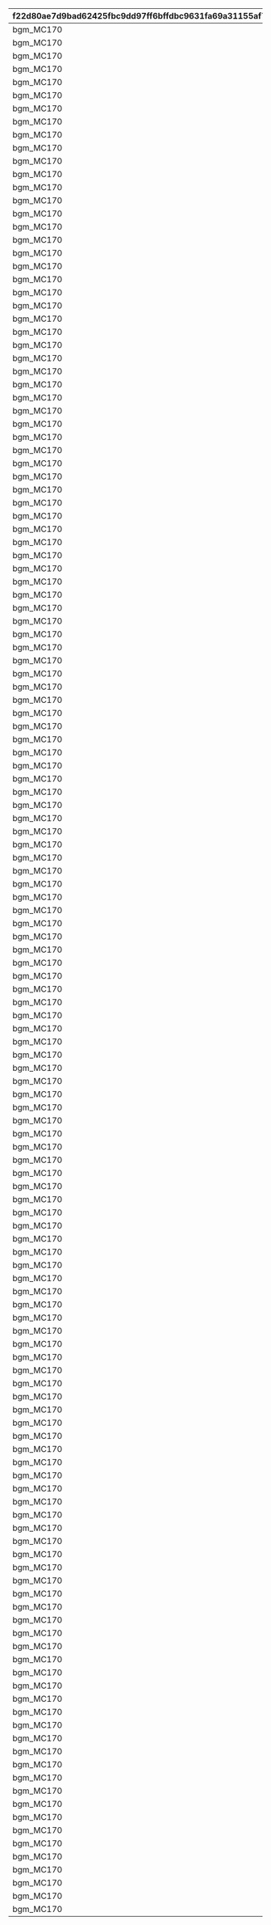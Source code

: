 |f22d80ae7d9bad62425fbc9dd97ff6bffdbc9631fa69a31155af7a7b22fa7a84|22706a6af0a84d5c0c9239ae9b5a166fea120a07eeefc79f5f6945895cb875db|97939ba94ca07e2ba2546a9b46c931c272b9820334da4ca1789f2777acbee52f|0e6acceaa90898b19bcfbc5718af818f41e6824e3c3f6f7a1635d01bec8ca780|dc58db542c42e5acd075142ddeb99f93b8b0b57a8331b4688787a4fa0002043c|cc0df06376b08134e4de2b061b4c605aaf4c3cd8d11520d4cd4e2821c0be0da5|17e8d5fa16febe87ec60fc0eebd5242ecf6da1c9229025807d35a0aba52da9a1|321a103f879adffcb06a9aae9a546fa7ccfd7e81d35eeea8266e4a2962f40583|7d49185eccb08b1ceffc279fe04d505e0e3ad4a2753a3dacba62bb4a6a6bfb95|22f986a190dc1060df04b26aeeacee4218599b670fc936e667f24fe8fed4f804|79f2a926d436069f947cf01b915b667fbf44654f853f941e7e2dd9ff467a2584|9b740bca6758afc2070c158a13840b7ddf3ce7981780d4f81b3fd6cef878b856|a6e77ae76423db4d4a855dbd27b644dc6c01224d2fdc975ea854ca9e8c27ecf2|96ffd7c809bf53a09309e02c427d6d686dd436f434b6554b3ae695808338f59f|1b667454938c1281aeb121d2b0cea95593f172d327813220fbaf71c685be2514|
| --- | --- | --- | --- | --- | --- | --- | --- | --- | --- | --- | --- | --- | --- | --- |
|bgm_MC170|0|0|-30|100198|92407110|1.3|bgm_MC170|0|0|100198|0|1|94002|-30|
|bgm_MC170|0|0|-30|100198|92407120|1.3|bgm_MC170|0|0|100198|0|1|94002|-30|
|bgm_MC170|0|0|-30|100198|92407130|1.3|bgm_MC170|0|0|100198|0|1|94002|-30|
|bgm_MC170|0|0|-30|100198|92407140|1.3|bgm_MC170|0|0|100198|0|1|94002|-30|
|bgm_MC170|0|0|20|100198|92407210|1.45|bgm_MC170|0|0|100198|0|2|94002|-30|
|bgm_MC170|0|0|20|100198|92407220|1.45|bgm_MC170|0|0|100198|0|2|94002|-30|
|bgm_MC170|0|0|20|100198|92407230|1.45|bgm_MC170|0|0|100198|0|2|94002|-30|
|bgm_MC170|0|0|20|100198|92407240|1.45|bgm_MC170|0|0|100198|0|2|94002|-30|
|bgm_MC170|0|0|-30|100198|92407310|1.4|bgm_MC170|0|0|100198|0|3|94002|-30|
|bgm_MC170|0|0|-30|100198|92407320|1.4|bgm_MC170|0|0|100198|0|3|94002|-30|
|bgm_MC170|0|0|-30|100198|92407330|1.4|bgm_MC170|0|0|100198|0|3|94002|-30|
|bgm_MC170|0|0|-30|100198|92407340|1.4|bgm_MC170|0|0|100198|0|3|94002|-30|
|bgm_MC170|0|0|-30|101822|92408110|0.9|bgm_MC170|0|0|101822|0|1|94002|-30|
|bgm_MC170|0|0|-30|101822|92408120|0.9|bgm_MC170|0|0|101822|0|1|94002|-30|
|bgm_MC170|0|0|-30|101822|92408130|0.9|bgm_MC170|0|0|101822|0|1|94002|-30|
|bgm_MC170|0|0|-30|101822|92408140|0.9|bgm_MC170|0|0|101822|0|1|94002|-30|
|bgm_MC170|0|0|20|101822|92408210|1|bgm_MC170|0|0|101822|0|2|94002|-30|
|bgm_MC170|0|0|20|101822|92408220|1|bgm_MC170|0|0|101822|0|2|94002|-30|
|bgm_MC170|0|0|20|101822|92408230|1|bgm_MC170|0|0|101822|0|2|94002|-30|
|bgm_MC170|0|0|20|101822|92408240|1|bgm_MC170|0|0|101822|0|2|94002|-30|
|bgm_MC170|0|0|0|101822|92408310|0.9|bgm_MC170|0|0|101822|0|3|94002|-30|
|bgm_MC170|0|0|0|101822|92408320|0.9|bgm_MC170|0|0|101822|0|3|94002|-30|
|bgm_MC170|0|0|0|101822|92408330|0.9|bgm_MC170|0|0|101822|0|3|94002|-30|
|bgm_MC170|0|0|0|101822|92408340|0.9|bgm_MC170|0|0|101822|0|3|94002|-30|
|bgm_MC170|-50|0|-30|101191|92409110|1.25|bgm_MC170|0|0|101191|0|1|94002|-30|
|bgm_MC170|-50|0|-30|101191|92409120|1.25|bgm_MC170|0|0|101191|0|1|94002|-30|
|bgm_MC170|-50|0|-30|101191|92409130|1.25|bgm_MC170|0|0|101191|0|1|94002|-30|
|bgm_MC170|-50|0|-30|101191|92409140|1.25|bgm_MC170|0|0|101191|0|1|94002|-30|
|bgm_MC170|0|0|20|101191|92409210|1|bgm_MC170|0|0|101191|0|2|94002|-30|
|bgm_MC170|0|0|20|101191|92409220|1|bgm_MC170|0|0|101191|0|2|94002|-30|
|bgm_MC170|0|0|20|101191|92409230|1|bgm_MC170|0|0|101191|0|2|94002|-30|
|bgm_MC170|0|0|20|101191|92409240|1|bgm_MC170|0|0|101191|0|2|94002|-30|
|bgm_MC170|-50|0|-30|101191|92409310|1.25|bgm_MC170|0|0|101191|0|3|94002|-30|
|bgm_MC170|-50|0|-30|101191|92409320|1.25|bgm_MC170|0|0|101191|0|3|94002|-30|
|bgm_MC170|-50|0|-30|101191|92409330|1.25|bgm_MC170|0|0|101191|0|3|94002|-30|
|bgm_MC170|-50|0|-30|101191|92409340|1.25|bgm_MC170|0|0|101191|0|3|94002|-30|
|bgm_MC170|0|0|-30|103013|92410110|1.3|bgm_MC170|0|0|103013|0|1|94002|-30|
|bgm_MC170|0|0|-30|103013|92410120|1.3|bgm_MC170|0|0|103013|0|1|94002|-30|
|bgm_MC170|0|0|-30|103013|92410130|1.3|bgm_MC170|0|0|103013|0|1|94002|-30|
|bgm_MC170|0|0|-30|103013|92410140|1.3|bgm_MC170|0|0|103013|0|1|94002|-30|
|bgm_MC170|0|0|20|103013|92410210|1.45|bgm_MC170|0|0|103013|0|2|94002|-30|
|bgm_MC170|0|0|20|103013|92410220|1.45|bgm_MC170|0|0|103013|0|2|94002|-30|
|bgm_MC170|0|0|20|103013|92410230|1.45|bgm_MC170|0|0|103013|0|2|94002|-30|
|bgm_MC170|0|0|20|103013|92410240|1.45|bgm_MC170|0|0|103013|0|2|94002|-30|
|bgm_MC170|0|0|-30|103013|92410310|1.4|bgm_MC170|0|0|103013|0|3|94002|-30|
|bgm_MC170|0|0|-30|103013|92410320|1.4|bgm_MC170|0|0|103013|0|3|94002|-30|
|bgm_MC170|0|0|-30|103013|92410330|1.4|bgm_MC170|0|0|103013|0|3|94002|-30|
|bgm_MC170|0|0|-30|103013|92410340|1.4|bgm_MC170|0|0|103013|0|3|94002|-30|
|bgm_MC170|40|0|-30|100198|92411110|1|bgm_MC170|0|0|100198|0|1|94002|-30|
|bgm_MC170|40|0|-30|100198|92411120|1|bgm_MC170|0|0|100198|0|1|94002|-30|
|bgm_MC170|40|0|-30|100198|92411130|1|bgm_MC170|0|0|100198|0|1|94002|-30|
|bgm_MC170|40|0|-30|100198|92411140|1|bgm_MC170|0|0|100198|0|1|94002|-30|
|bgm_MC170|140|0|-90|100198|92411210|1.45|bgm_MC170|0|0|100198|0|2|94002|-30|
|bgm_MC170|140|0|-90|100198|92411220|1.45|bgm_MC170|0|0|100198|0|2|94002|-30|
|bgm_MC170|140|0|-90|100198|92411230|1.45|bgm_MC170|0|0|100198|0|2|94002|-30|
|bgm_MC170|140|0|-90|100198|92411240|1.45|bgm_MC170|0|0|100198|0|2|94002|-30|
|bgm_MC170|40|0|-30|100198|92411310|1.1|bgm_MC170|0|0|100198|0|3|94002|-30|
|bgm_MC170|40|0|-30|100198|92411320|1.1|bgm_MC170|0|0|100198|0|3|94002|-30|
|bgm_MC170|40|0|-30|100198|92411330|1.1|bgm_MC170|0|0|100198|0|3|94002|-30|
|bgm_MC170|40|0|-30|100198|92411340|1.1|bgm_MC170|0|0|100198|0|3|94002|-30|
|bgm_MC170|210|0|-210|101621|92412110|1|bgm_MC170|0|0|101621|0|1|94002|-30|
|bgm_MC170|210|0|-210|101621|92412120|1|bgm_MC170|0|0|101621|0|1|94002|-30|
|bgm_MC170|210|0|-210|101621|92412130|1|bgm_MC170|0|0|101621|0|1|94002|-30|
|bgm_MC170|210|0|-210|101621|92412140|1|bgm_MC170|0|0|101621|0|1|94002|-30|
|bgm_MC170|140|0|-90|101621|92412210|1.45|bgm_MC170|0|0|101621|0|2|94002|-30|
|bgm_MC170|140|0|-90|101621|92412220|1.45|bgm_MC170|0|0|101621|0|2|94002|-30|
|bgm_MC170|140|0|-90|101621|92412230|1.45|bgm_MC170|0|0|101621|0|2|94002|-30|
|bgm_MC170|140|0|-90|101621|92412240|1.45|bgm_MC170|0|0|101621|0|2|94002|-30|
|bgm_MC170|180|0|-30|101621|92412310|1.1|bgm_MC170|0|0|101621|0|3|94002|-30|
|bgm_MC170|180|0|-30|101621|92412320|1.1|bgm_MC170|0|0|101621|0|3|94002|-30|
|bgm_MC170|180|0|-30|101621|92412330|1.1|bgm_MC170|0|0|101621|0|3|94002|-30|
|bgm_MC170|180|0|-30|101621|92412340|1.1|bgm_MC170|0|0|101621|0|3|94002|-30|
|bgm_MC170|60|0|-60|101822|92414110|1.4|bgm_MC170|0|0|101822|0|1|94002|-30|
|bgm_MC170|60|0|-60|101822|92414120|1.4|bgm_MC170|0|0|101822|0|1|94002|-30|
|bgm_MC170|60|0|-60|101822|92414130|1.4|bgm_MC170|0|0|101822|0|1|94002|-30|
|bgm_MC170|60|0|-60|101822|92414140|1.4|bgm_MC170|0|0|101822|0|1|94002|-30|
|bgm_MC170|150|0|-330|101822|92414210|1|bgm_MC170|0|0|101822|0|2|94002|-30|
|bgm_MC170|150|0|-330|101822|92414220|1|bgm_MC170|0|0|101822|0|2|94002|-30|
|bgm_MC170|150|0|-330|101822|92414230|1|bgm_MC170|0|0|101822|0|2|94002|-30|
|bgm_MC170|150|0|-330|101822|92414240|1|bgm_MC170|0|0|101822|0|2|94002|-30|
|bgm_MC170|100|0|0|101822|92414310|1.2|bgm_MC170|0|0|101822|0|3|94002|-30|
|bgm_MC170|100|0|0|101822|92414320|1.2|bgm_MC170|0|0|101822|0|3|94002|-30|
|bgm_MC170|100|0|0|101822|92414330|1.2|bgm_MC170|0|0|101822|0|3|94002|-30|
|bgm_MC170|100|0|0|101822|92414340|1.2|bgm_MC170|0|0|101822|0|3|94002|-30|
|bgm_MC170|30|0|0|101623|92415110|2.4|bgm_MC170|0|0|101623|0|1|94002|-30|
|bgm_MC170|30|0|0|101623|92415120|2.4|bgm_MC170|0|0|101623|0|1|94002|-30|
|bgm_MC170|30|0|0|101623|92415130|2.4|bgm_MC170|0|0|101623|0|1|94002|-30|
|bgm_MC170|30|0|0|101623|92415140|2.4|bgm_MC170|0|0|101623|0|1|94002|-30|
|bgm_MC170|150|0|-270|101623|92415210|1.1|bgm_MC170|0|0|101623|0|2|94002|-30|
|bgm_MC170|150|0|-270|101623|92415220|1.1|bgm_MC170|0|0|101623|0|2|94002|-30|
|bgm_MC170|150|0|-270|101623|92415230|1.1|bgm_MC170|0|0|101623|0|2|94002|-30|
|bgm_MC170|150|0|-270|101623|92415240|1.1|bgm_MC170|0|0|101623|0|2|94002|-30|
|bgm_MC170|250|0|-400|101623|92415310|1.2|bgm_MC170|0|0|101623|0|3|94002|-30|
|bgm_MC170|250|0|-400|101623|92415320|1.2|bgm_MC170|0|0|101623|0|3|94002|-30|
|bgm_MC170|250|0|-400|101623|92415330|1.2|bgm_MC170|0|0|101623|0|3|94002|-30|
|bgm_MC170|250|0|-400|101623|92415340|1.2|bgm_MC170|0|0|101623|0|3|94002|-30|
|bgm_MC170|150|0|-120|103013|92416110|1.3|bgm_MC170|0|0|103013|0|1|94002|-30|
|bgm_MC170|150|0|-120|103013|92416120|1.3|bgm_MC170|0|0|103013|0|1|94002|-30|
|bgm_MC170|150|0|-120|103013|92416130|1.3|bgm_MC170|0|0|103013|0|1|94002|-30|
|bgm_MC170|150|0|-120|103013|92416140|1.3|bgm_MC170|0|0|103013|0|1|94002|-30|
|bgm_MC170|140|0|-90|103013|92416210|1.5|bgm_MC170|0|0|103013|0|2|94002|-30|
|bgm_MC170|140|0|-90|103013|92416220|1.5|bgm_MC170|0|0|103013|0|2|94002|-30|
|bgm_MC170|140|0|-90|103013|92416230|1.5|bgm_MC170|0|0|103013|0|2|94002|-30|
|bgm_MC170|140|0|-90|103013|92416240|1.5|bgm_MC170|0|0|103013|0|2|94002|-30|
|bgm_MC170|140|0|-450|103013|92416310|1.25|bgm_MC170|0|0|103013|0|3|94002|-30|
|bgm_MC170|140|0|-450|103013|92416320|1.25|bgm_MC170|0|0|103013|0|3|94002|-30|
|bgm_MC170|140|0|-450|103013|92416330|1.25|bgm_MC170|0|0|103013|0|3|94002|-30|
|bgm_MC170|140|0|-450|103013|92416340|1.25|bgm_MC170|0|0|103013|0|3|94002|-30|
|bgm_MC170|0|0|-30|101191|92417110|0.95|bgm_MC170|0|0|101191|0|1|94002|-30|
|bgm_MC170|0|0|-30|101191|92417120|0.95|bgm_MC170|0|0|101191|0|1|94002|-30|
|bgm_MC170|0|0|-30|101191|92417130|0.95|bgm_MC170|0|0|101191|0|1|94002|-30|
|bgm_MC170|0|0|-30|101191|92417140|0.95|bgm_MC170|0|0|101191|0|1|94002|-30|
|bgm_MC170|140|0|-60|101191|92417210|1.6|bgm_MC170|0|0|101191|0|2|94002|-30|
|bgm_MC170|140|0|-60|101191|92417220|1.6|bgm_MC170|0|0|101191|0|2|94002|-30|
|bgm_MC170|140|0|-60|101191|92417230|1.6|bgm_MC170|0|0|101191|0|2|94002|-30|
|bgm_MC170|140|0|-60|101191|92417240|1.6|bgm_MC170|0|0|101191|0|2|94002|-30|
|bgm_MC170|80|0|-60|101191|92417310|1.35|bgm_MC170|0|0|101191|0|3|94002|-30|
|bgm_MC170|80|0|-60|101191|92417320|1.35|bgm_MC170|0|0|101191|0|3|94002|-30|
|bgm_MC170|80|0|-60|101191|92417330|1.35|bgm_MC170|0|0|101191|0|3|94002|-30|
|bgm_MC170|80|0|-60|101191|92417340|1.35|bgm_MC170|0|0|101191|0|3|94002|-30|
|bgm_MC170|140|0|0|100198|92418110|1.15|bgm_MC170|0|0|100198|0|1|94002|-30|
|bgm_MC170|140|0|0|100198|92418120|1.15|bgm_MC170|0|0|100198|0|1|94002|-30|
|bgm_MC170|140|0|0|100198|92418130|1.15|bgm_MC170|0|0|100198|0|1|94002|-30|
|bgm_MC170|140|0|0|100198|92418140|1.15|bgm_MC170|0|0|100198|0|1|94002|-30|
|bgm_MC170|140|0|-60|100198|92418210|1.6|bgm_MC170|0|0|100198|0|2|94002|-30|
|bgm_MC170|140|0|-60|100198|92418220|1.6|bgm_MC170|0|0|100198|0|2|94002|-30|
|bgm_MC170|140|0|-60|100198|92418230|1.6|bgm_MC170|0|0|100198|0|2|94002|-30|
|bgm_MC170|140|0|-60|100198|92418240|1.6|bgm_MC170|0|0|100198|0|2|94002|-30|
|bgm_MC170|50|0|-60|100198|92418310|1.2|bgm_MC170|0|0|100198|0|3|94002|-30|
|bgm_MC170|50|0|-60|100198|92418320|1.2|bgm_MC170|0|0|100198|0|3|94002|-30|
|bgm_MC170|50|0|-60|100198|92418330|1.2|bgm_MC170|0|0|100198|0|3|94002|-30|
|bgm_MC170|50|0|-60|100198|92418340|1.2|bgm_MC170|0|0|100198|0|3|94002|-30|
|bgm_MC170|90|0|-210|101191|92501110|1|bgm_MC170|0|0|101191|0|1|94002|-30|
|bgm_MC170|90|0|-210|101191|92501120|1|bgm_MC170|0|0|101191|0|1|94002|-30|
|bgm_MC170|90|0|-210|101191|92501130|1|bgm_MC170|0|0|101191|0|1|94002|-30|
|bgm_MC170|90|0|-210|101191|92501140|1|bgm_MC170|0|0|101191|0|1|94002|-30|
|bgm_MC170|210|0|-240|101191|92501210|1|bgm_MC170|0|0|101191|0|2|94002|-30|
|bgm_MC170|210|0|-240|101191|92501220|1|bgm_MC170|0|0|101191|0|2|94002|-30|
|bgm_MC170|210|0|-240|101191|92501230|1|bgm_MC170|0|0|101191|0|2|94002|-30|
|bgm_MC170|210|0|-240|101191|92501240|1|bgm_MC170|0|0|101191|0|2|94002|-30|
|bgm_MC170|250|0|-90|101191|92501310|1.1|bgm_MC170|0|0|101191|0|3|94002|-30|
|bgm_MC170|250|0|-90|101191|92501320|1.1|bgm_MC170|0|0|101191|0|3|94002|-30|
|bgm_MC170|250|0|-90|101191|92501330|1.1|bgm_MC170|0|0|101191|0|3|94002|-30|
|bgm_MC170|250|0|-90|101191|92501340|1.1|bgm_MC170|0|0|101191|0|3|94002|-30|